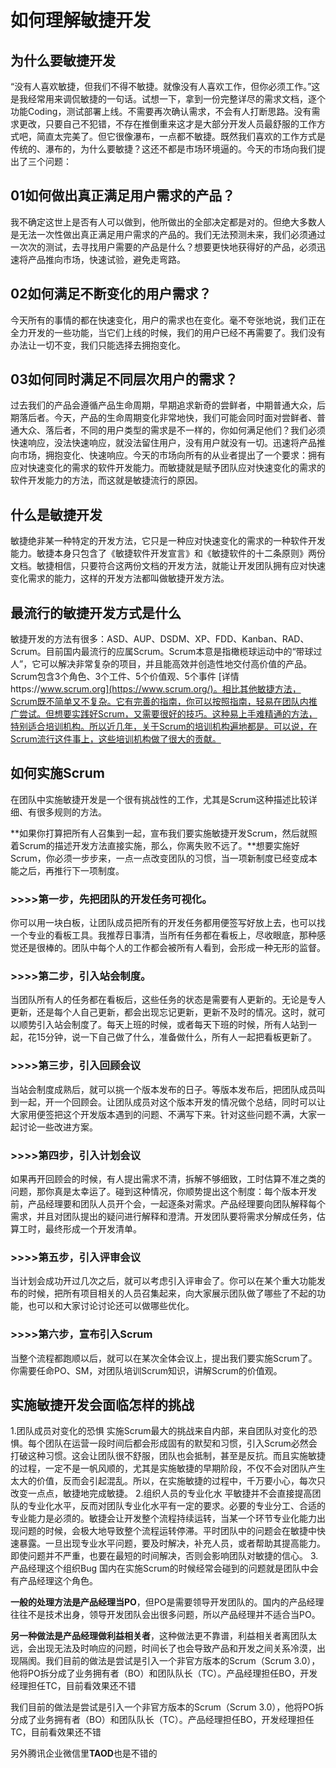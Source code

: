 # 如何理解敏捷开发

## 为什么要敏捷开发

“没有人喜欢敏捷，但我们不得不敏捷。就像没有人喜欢工作，但你必须工作。”这是我经常用来调侃敏捷的一句话。试想一下，拿到一份完整详尽的需求文档，逐个功能Coding，测试部署上线。不需要再次确认需求，不会有人打断思路。没有需求更改，只要自己不犯错，不存在推倒重来这才是大部分开发人员最舒服的工作方式吧，简直太完美了。但它很像瀑布，一点都不敏捷。既然我们喜欢的工作方式是传统的、瀑布的，为什么要敏捷？这还不都是市场环境逼的。今天的市场向我们提出了三个问题：

## 01如何做出真正满足用户需求的产品？

我不确定这世上是否有人可以做到，他所做出的全部决定都是对的。但绝大多数人是无法一次性做出真正满足用户需求的产品的。我们无法预测未来，我们必须通过一次次的测试，去寻找用户需要的产品是什么？想要更快地获得好的产品，必须迅速将产品推向市场，快速试验，避免走弯路。

## 02如何满足不断变化的用户需求？

今天所有的事情的都在快速变化，用户的需求也在变化。毫不夸张地说，我们正在全力开发的一些功能，当它们上线的时候，我们的用户已经不再需要了。我们没有办法让一切不变，我们只能选择去拥抱变化。

## 03如何同时满足不同层次用户的需求？

过去我们的产品会遵循产品生命周期，早期追求新奇的尝鲜者，中期普通大众，后期落后者。今天，产品的生命周期变化非常地快，我们可能会同时面对尝鲜者、普通大众、落后者，不同的用户类型的需求是不一样的，你如何满足他们？我们必须快速响应，没法快速响应，就没法留住用户，没有用户就没有一切。迅速将产品推向市场，拥抱变化、快速响应。今天的市场向所有的从业者提出了一个要求：拥有应对快速变化的需求的软件开发能力。而敏捷就是赋予团队应对快速变化的需求的软件开发能力的方法，而这就是敏捷流行的原因。

## 什么是敏捷开发

敏捷绝非某一种特定的开发方法，它只是一种应对快速变化的需求的一种软件开发能力。敏捷本身只包含了《敏捷软件开发宣言》和《敏捷软件的十二条原则》两份文档。敏捷相信，只要符合这两份文档的开发方法，就能让开发团队拥有应对快速变化需求的能力，这样的开发方法都叫做敏捷开发方法。

## 最流行的敏捷开发方式是什么

敏捷开发的方法有很多：ASD、AUP、DSDM、XP、FDD、Kanban、RAD、Scrum。目前国内最流行的应属Scrum。Scrum本意是指橄榄球运动中的“带球过人”，它可以解决非常复杂的项目，并且能高效并创造性地交付高价值的产品。Scrum包含3个角色、3个工件、5个价值观、5个事件 [详情https://www.scrum.org](https://www.scrum.org/)。相比其他敏捷方法，Scrum既不简单又不复杂。它有完善的指南，你可以按照指南，轻易在团队内推广尝试。但想要实践好Scrum，又需要很好的技巧。这种易上手难精通的方法，特别适合培训机构。所以近几年，关于Scrum的培训机构遍地都是。可以说，在Scrum流行这件事上，这些培训机构做了很大的贡献。

## 如何实施Scrum

在团队中实施敏捷开发是一个很有挑战性的工作，尤其是Scrum这种描述比较详细、有很多规则的方法。

**如果你打算把所有人召集到一起，宣布我们要实施敏捷开发Scrum，然后就照着Scrum的描述开发方法直接实施，那么，你离失败不远了。**想要实施好Scrum，你必须一步步来，一点一点改变团队的习惯，当一项新制度已经变成本能之后，再推行下一项制度。

### >>>>第一步，先把团队的开发任务可视化。

你可以用一块白板，让团队成员把所有的开发任务都用便签写好放上去，也可以找一个专业的看板工具。我推荐日事清，当所有任务都在看板上，尽收眼底，那种感觉还是很棒的。团队中每个人的工作都会被所有人看到，会形成一种无形的监督。

### >>>>第二步，引入站会制度。

当团队所有人的任务都在看板后，这些任务的状态是需要有人更新的。无论是专人更新，还是每个人自己更新，都会出现忘记更新，更新不及时的情况。这时，就可以顺势引入站会制度了。每天上班的时候，或者每天下班的时候，所有人站到一起，花15分钟，说一下自己做了什么，准备做什么，所有人一起把看板更新了。

### >>>>第三步，引入回顾会议

当站会制度成熟后，就可以挑一个版本发布的日子。等版本发布后，把团队成员叫到一起，开一个回顾会。让团队成员对这个版本开发的情况做个总结，同时可以让大家用便签把这个开发版本遇到的问题、不满写下来。针对这些问题不满，大家一起讨论一些改进方案。

### >>>>第四步，引入计划会议

如果再开回顾会的时候，有人提出需求不清，拆解不够细致，工时估算不准之类的问题，那你真是太幸运了。碰到这种情况，你顺势提出这个制度：每个版本开发前，产品经理要和团队人员开个会，一起逐条对需求。产品经理要向团队解释每个需求，并且对团队提出的疑问进行解释和澄清。开发团队要将需求分解成任务，估算工时，最终形成一个开发清单。

### >>>>第五步，引入评审会议

当计划会成功开过几次之后，就可以考虑引入评审会了。你可以在某个重大功能发布的时候，把所有项目相关的人员召集起来，向大家展示团队做了哪些了不起的功能，也可以和大家讨论讨论还可以做哪些优化。

### >>>>第六步，宣布引入Scrum

当整个流程都跑顺以后，就可以在某次全体会议上，提出我们要实施Scrum了。你需要任命PO、SM，对团队培训Scrum知识，讲解Scrum的价值观。

## 实施敏捷开发会面临怎样的挑战

1.团队成员对变化的恐惧
实施Scrum最大的挑战来自内部，来自团队对变化的恐惧。每个团队在运营一段时间后都会形成固有的默契和习惯，引入Scrum必然会打破这种习惯。这会让团队很不舒服，团队也会抵制，甚至是反抗。而且实施敏捷的过程，一定不是一帆风顺的，尤其是实施敏捷的早期阶段，不仅不会对团队产生太大的价值，反而会引起混乱。所以，在实施敏捷的过程中，千万要小心，每次只改变一点点，敏捷地完成敏捷。
2.组织人员的专业化水
平敏捷并不会直接提高团队的专业化水平，反而对团队专业化水平有一定的要求。必要的专业分工、合适的专业能力是必须的。敏捷会让开发整个流程持续运转，当某一个环节专业化能力出现问题的时候，会极大地导致整个流程运转停滞。平时团队中的问题会在敏捷中快速暴露。一旦出现专业水平问题，要及时解决，补充人员，或者帮助其提高能力。即使问题并不严重，也要在最短的时间解决，否则会影响团队对敏捷的信心。
3.产品经理这个组织Bug
国内在实施Scrum的时候经常会碰到的问题就是团队中会有产品经理这个角色。

**一般的处理方法是产品经理当PO**，但PO是需要领导开发团队的。国内的产品经理往往不是技术出身，领导开发团队会出很多问题，所以产品经理并不适合当PO。

**另一种做法是产品经理做利益相关者**，这种做法更不靠谱，利益相关者离团队太远，会出现无法及时响应的问题，时间长了也会导致产品和开发之间关系冷漠，出现隔阂。我们目前的做法是尝试是引入一个非官方版本的Scrum（Scrum 3.0），他将PO拆分成了业务拥有者（BO）和团队队长（TC）。产品经理担任BO，开发经理担任TC，目前看效果还不错

我们目前的做法是尝试是引入一个非官方版本的Scrum（Scrum 3.0），他将PO拆分成了业务拥有者（BO）和团队队长（TC）。产品经理担任BO，开发经理担任TC，目前看效果还不错

另外腾讯企业微信里**TAOD**也是不错的